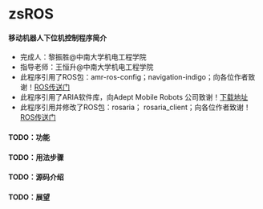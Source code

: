 # zsROS
#### 移动机器人下位机控制程序简介

* 完成人：黎振胜@中南大学机电工程学院
* 指导老师：王恒升@中南大学机电工程学院
* 此程序引用了ROS包：amr-ros-config；navigation-indigo；向各位作者致谢！[ROS传送门](wiki.ros.org)
* 此程序引用了ARIA软件库，向Adept Mobile Robots 公司致谢！[下载地址](http://robots.mobilerobots.com/wiki/ARIA)
* 此程序引用并修改了ROS包：rosaria； rosaria_client；向各位作者致谢！[ROS传送门](wiki.ros.org)

#### TODO：功能
#### TODO：用法步骤
#### TODO：源码介绍
#### TODO：展望
